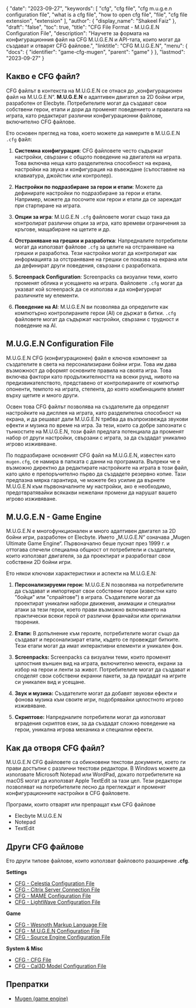 {
  "date": "2023-09-27",
  "keywords": [
    "cfg",
    "cfg file",
    "cfg m.u.g.e.n configuration file",
    "what is a cfg file",
    "how to open cfg file",
    "file",
    "cfg file extension",
    "extension"
  ],
  "author": {
    "display_name": "Shakeel Faiz"
  },
  "draft": "false",
  "toc": true,
  "title": "CFG File Format - M.U.G.E.N Configuration File",
  "description": "Научете за формата на конфигурационния файл на CFG M.U.G.E.N и API-тата, които могат да създават и отварят CFG файлове.",
  "linktitle": "CFG M.U.G.E.N",
  "menu": {
    "docs": {
      "identifier": "game-cfg-mugen",
      "parent": "game"
    }
  },
  "lastmod": "2023-09-27"
}

## Какво е CFG файл?

CFG файлът в контекста на M.U.G.E.N се отнася до „конфигурационен файл на M.U.G.E.N“. **M.U.G.E.N** е адаптивен двигател за 2D бойни игри, разработен от Elecbyte. Потребителите могат да създават свои собствени герои, етапи и дори да променят поведението и правилата на играта, като редактират различни конфигурационни файлове, включително CFG файлове.

Ето основен преглед на това, което можете да намерите в M.U.G.E.N `.cfg` файл:

1. **Системна конфигурация**: CFG файловете често съдържат настройки, свързани с общото поведение на двигателя на играта. Това включва неща като разделителна способност на екрана, настройки на звука и конфигурация на въвеждане (съпоставяне на клавиатура, джойстик или контролер).
    
2. **Настройки по подразбиране за герои и етапи**: Можете да дефинирате настройки по подразбиране за герои и етапи. Например, можете да посочите кои герои и етапи да се зареждат при стартиране на играта.
    
3. **Опции за игра**: M.U.G.E.N `.cfg` файловете могат също така да контролират различни опции за игра, като времеви ограничения за кръгове, мащабиране на щетите и др.
    
4. **Отстраняване на грешки и разработка**: Напредналите потребители могат да използват файлове `.cfg` за целите на отстраняване на грешки и разработка. Тези настройки могат да контролират как информацията за отстраняване на грешки се показва на екрана или да дефинират други поведения, свързани с разработката.
    
5. **Screenpack Configuration**: Screenpacks са визуални теми, които променят облика и усещането на играта. Файловете `.cfg` могат да указват кой screenpack да се използва и да конфигурират различните му елементи.
    
6. **Поведение на AI**: M.U.G.E.N ви позволява да определите как компютърно контролираните герои (AI) се държат в битки. `.cfg` файловете могат да съдържат настройки, свързани с трудност и поведение на AI.

## M.U.G.E.N Configuration File 

M.U.G.E.N CFG (конфигурационен) файл е ключов компонент за създателите в света на персонализирани бойни игри. Това им дава възможност да оформят основните правила на своята игра. Това включва фактори като продължителността на всеки рунд, нивото на предизвикателството, представено от контролираните от компютър опоненти, темпото на играта, степента, до която комбинациите влияят върху щетите и много други.

Освен това CFG файлът позволява на създателите да определят настройките на дисплея на играта, като разделителна способност на екрана, и да решават дали M.U.G.E.N трябва да възпроизвежда звукови ефекти и музика по време на игра. За тези, които са добре запознати с тънкостите на M.U.G.E.N, този файл предлага потенциала да променят набор от други настройки, свързани с играта, за да създадат уникално игрово изживяване.

По подразбиране основният CFG файл на M.U.G.E.N, известен като `mugen.cfg`, се намира в папката с данни на програмата. Въпреки че е възможно директно да редактирате настройките на играта в този файл, като цяло е препоръчително първо да създадете резервно копие. Тази предпазна мярка гарантира, че можете без усилие да върнете M.U.G.E.N към първоначалните му настройки, ако е необходимо, предотвратявайки всякакви нежелани промени да нарушат вашето игрово изживяване.

## M.U.G.E.N - Game Engine

M.U.G.E.N е многофункционален и много адаптивен двигател за 2D бойни игри, разработен от Elecbyte. Името „M.U.G.E.N“ означава „Mugen Ultimate Game Engine“. Първоначално беше пуснат през 1999 г. и оттогава спечели специална общност от потребители и създатели, които използват двигателя, за да проектират и разработват свои собствени 2D бойни игри.

Ето някои ключови характеристики и аспекти на M.U.G.E.N:

1. **Персонализируеми герои:** M.U.G.E.N позволява на потребителите да създават и импортират свои собствени герои (известни като "бойци" или "спрайтове") в играта. Създателите могат да проектират уникални набори движения, анимации и специални атаки за тези герои, което прави възможно включването на практически всеки герой от различни франчайзи или оригинални творения.
    
2. **Етапи:** В допълнение към героите, потребителите могат също да създават и персонализират етапи, където се провеждат битките. Тези етапи могат да имат интерактивни елементи и уникален фон.
      
3. **Screenpacks:** Screenpacks са визуални теми, които променят цялостния външен вид на играта, включително менюта, екрани за избор на герои и ленти за живот. Потребителите могат да създават и споделят свои собствени екранни пакети, за да придадат на игрите си уникален вид и усещане.
    
4. **Звук и музика:** Създателите могат да добавят звукови ефекти и фонова музика към своите игри, подобрявайки цялостното игрово изживяване.
    
5. **Скриптове:** Напредналите потребители могат да използват вградения скриптов език, за да създадат сложно поведение на герои, уникална игрова механика и специални ефекти.

## Как да отворя CFG файл?

M.U.G.E.N CFG файловете са обикновени текстови документи, което ги прави достъпни с различни текстови редактори. В Windows можете да използвате Microsoft Notepad или WordPad, докато потребителите на macOS могат да използват Apple TextEdit за тази цел. Тези редактори позволяват на потребителите лесно да преглеждат и променят конфигурационните настройки в CFG файловете.

Програми, които отварят или препращат към CFG файлове

- Elecbyte M.U.G.E.N
- Notepad
- TextEdit

## Други CFG файлове

Ето други типове файлове, които използват файловото разширение **.cfg**.

**Settings**
- [CFG - Celestia Configuration File](/settings/cfg-celestia/)
- [CFG - Citrix Server Connection File](/settings/cfg-citrix/)
- [CFG - MAME Configuration File](/settings/cfg-mame/)
- [CFG - LightWave Configuration File](/settings/cfg-lightwave/)

**Game**
- [CFG - Wesnoth Markup Language File](/game/cfg-wesnoth/)
- [CFG - M.U.G.E.N Configuration File](/game/cfg-mugen/)
- [CFG - Source Engine Configuration File](/game/cfg-sourceengine/)

**System & Misc**
- [CFG - CFG File](/system/cfg/)
- [CFG - Cal3D Model Configuration File](/misc/cfg-cal3d/)

## Препратки
* [Mugen (game engine)](https://en.wikipedia.org/wiki/Mugen_(game_engine))